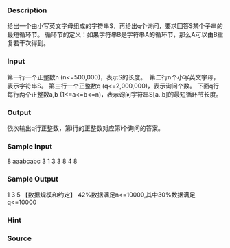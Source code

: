 
### Description

给出一个由小写英文字母组成的字符串S，再给出q个询问，要求回答S某个子串的最短循环节。
循环节的定义：如果字符串B是字符串A的循环节，那么A可以由B重复若干次得到。
### Input
第一行一个正整数n (n<=500,000)，表示S的长度。 
第二行n个小写英文字母，表示字符串S。
第三行一个正整数q (q<=2,000,000)，表示询问个数。
下面q行每行两个正整数a,b (1<=a<=b<=n)，表示询问字符串S[a..b]的最短循环节长度。
### Output
依次输出q行正整数，第i行的正整数对应第i个询问的答案。
### Sample Input
8
aaabcabc
3
1 3
3 8
4 8

### Sample Output
1
3
5
【数据规模和约定】
42%数据满足n<=10000,其中30%数据满足q<=10000
### Hint

### Source
